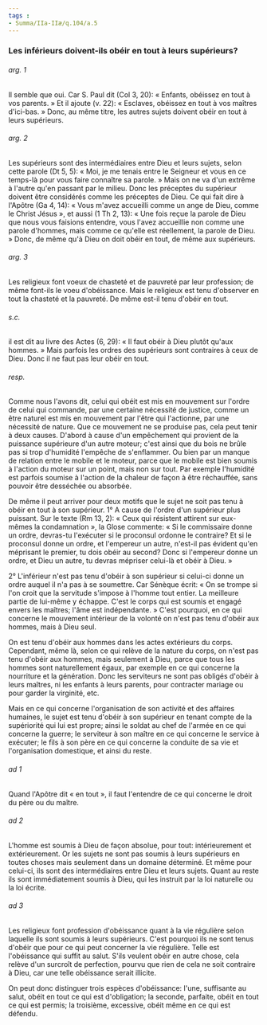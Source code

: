 ```yaml
---
tags : 
- Summa/IIa-IIæ/q.104/a.5
---
```


### Les inférieurs doivent-ils obéir en tout à leurs supérieurs?

###### arg. 1
Il semble que oui. Car S. Paul dit (Col 3, 20): « Enfants, obéissez en tout à vos parents. » Et il ajoute (v. 22): « Esclaves, obéissez en tout à vos maîtres d'ici-bas. » Donc, au même titre, les autres sujets doivent obéir en tout à leurs supérieurs. 

###### arg. 2
Les supérieurs sont des intermédiaires entre Dieu et leurs sujets, selon cette parole (Dt 5, 5): « Moi, je me tenais entre le Seigneur et vous en ce temps-là pour vous faire connaître sa parole. » Mais on ne va d'un extrême à l'autre qu'en passant par le milieu. Donc les préceptes du supérieur doivent être considérés comme les préceptes de Dieu. Ce qui fait dire à l'Apôtre (Ga 4, 14): « Vous m'avez accueilli comme un ange de Dieu, comme le Christ Jésus », et aussi (1 Th 2, 13): « Une fois reçue la parole de Dieu que nous vous faisions entendre, vous l'avez accueillie non comme une parole d'hommes, mais comme ce qu'elle est réellement, la parole de Dieu. » Donc, de même qu'à Dieu on doit obéir en tout, de même aux supérieurs. 

###### arg. 3
Les religieux font voeux de chasteté et de pauvreté par leur profession; de même font-ils le voeu d'obéissance. Mais le religieux est tenu d'observer en tout la chasteté et la pauvreté. De même est-il tenu d'obéir en tout. 

###### s.c.
il est dit au livre des Actes (6, 29): « Il faut obéir à Dieu plutôt qu'aux hommes. » Mais parfois les ordres des supérieurs sont contraires à ceux de Dieu. Donc il ne faut pas leur obéir en tout. 

###### resp.
Comme nous l'avons dit, celui qui obéit est mis en mouvement sur l'ordre de celui qui commande, par une certaine nécessité de justice, comme un être naturel est mis en mouvement par l'être qui l'actionne, par une nécessité de nature. Que ce mouvement ne se produise pas, cela peut tenir à deux causes. D'abord à cause d'un empêchement qui provient de la puissance supérieure d'un autre moteur; c'est ainsi que du bois ne brûle pas si trop d'humidité l'empêche de s'enflammer. Ou bien par un manque de relation entre le mobile et le moteur, parce que le mobile est bien soumis à l'action du moteur sur un point, mais non sur tout. Par exemple l'humidité est parfois soumise à l'action de la chaleur de façon à être réchauffée, sans pouvoir être desséchée ou absorbée. 

De même il peut arriver pour deux motifs que le sujet ne soit pas tenu à obéir en tout à son supérieur. 1° A cause de l'ordre d'un supérieur plus puissant. Sur le texte (Rm 13, 2): « Ceux qui résistent attirent sur eux-mêmes la condamnation », la Glose commente: « Si le commissaire donne un ordre, devras-tu l'exécuter si le proconsul ordonne le contraire? Et si le proconsul donne un ordre, et l'empereur un autre, n'est-il pas évident qu'en méprisant le premier, tu dois obéir au second? Donc si l'empereur donne un ordre, et Dieu un autre, tu devras mépriser celui-là et obéir à Dieu. » 

2° L'inférieur n'est pas tenu d'obéir à son supérieur si celui-ci donne un ordre auquel il n'a pas à se soumettre. Car Sénèque écrit: « On se trompe si l'on croit que la servitude s'impose à l'homme tout entier. La meilleure partie de lui-même y échappe. C'est le corps qui est soumis et engagé envers les maîtres; l'âme est indépendante. » C'est pourquoi, en ce qui concerne le mouvement intérieur de la volonté on n'est pas tenu d'obéir aux hommes, mais à Dieu seul. 

On est tenu d'obéir aux hommes dans les actes extérieurs du corps. Cependant, même là, selon ce qui relève de la nature du corps, on n'est pas tenu d'obéir aux hommes, mais seulement à Dieu, parce que tous les hommes sont naturellement égaux, par exemple en ce qui concerne la nourriture et la génération. Donc les serviteurs ne sont pas obligés d'obéir à leurs maîtres, ni les enfants à leurs parents, pour contracter mariage ou pour garder la virginité, etc. 

Mais en ce qui concerne l'organisation de son activité et des affaires humaines, le sujet est tenu d'obéir à son supérieur en tenant compte de la supériorité qui lui est propre; ainsi le soldat au chef de l'armée en ce qui concerne la guerre; le serviteur à son maître en ce qui concerne le service à exécuter; le fils à son père en ce qui concerne la conduite de sa vie et l'organisation domestique, et ainsi du reste. 

###### ad 1
Quand l'Apôtre dit « en tout », il faut l'entendre de ce qui concerne le droit du père ou du maître. 

###### ad 2
L'homme est soumis à Dieu de façon absolue, pour tout: intérieurement et extérieurement. Or les sujets ne sont pas soumis à leurs supérieurs en toutes choses mais seulement dans un domaine déterminé. Et même pour celui-ci, ils sont des intermédiaires entre Dieu et leurs sujets. Quant au reste ils sont immédiatement soumis à Dieu, qui les instruit par la loi naturelle ou la loi écrite. 

###### ad 3
Les religieux font profession d'obéissance quant à la vie régulière selon laquelle ils sont soumis à leurs supérieurs. C'est pourquoi ils ne sont tenus d'obéir que pour ce qui peut concerner la vie régulière. Telle est l'obéissance qui suffit au salut. S'ils veulent obéir en autre chose, cela relève d'un surcroît de perfection, pourvu que rien de cela ne soit contraire à Dieu, car une telle obéissance serait illicite. 

On peut donc distinguer trois espèces d'obéissance: l'une, suffisante au salut, obéit en tout ce qui est d'obligation; la seconde, parfaite, obéit en tout ce qui est permis; la troisième, excessive, obéit même en ce qui est défendu. 

